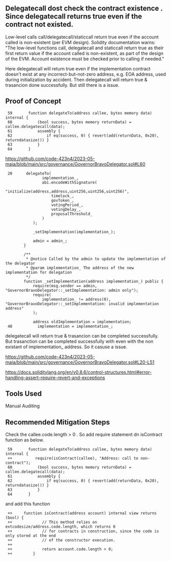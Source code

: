 ## Delegatecall dost check the contract existence . Since delegatecall returns true even if the contract not existed.

Low-level calls call/delegatecall/staticcall return true even if the account called is non-existent (per EVM design). Solidity documentation warns: "The low-level functions call, delegatecall and staticcall return true as their first return value if the account called is non-existent, as part of the design of the EVM. Account existence must be checked prior to calling if needed.”

Here delegatecall will return true even if the implementation contract doesn't exist at any incorrect-but-not-zero address, e.g. EOA address, used during initialization by accident. Then delegatecall will return true & trasancion done successfully. But still there is a issue. 

## Proof of Concept

     59       function delegateTo(address callee, bytes memory data) internal {
     60           (bool success, bytes memory returnData) = callee.delegatecall(data);
     61           assembly {
     62               if eq(success, 0) { revert(add(returnData, 0x20), returndatasize()) }
     63           }
     64       }

https://github.com/code-423n4/2023-05-maia/blob/main/src/governance/GovernorBravoDelegator.sol#L60

     20      delegateTo(
                    implementation_,
                    abi.encodeWithSignature(
                        "initialize(address,address,uint256,uint256,uint256)",
                        timelock_,
                        govToken_,
                        votingPeriod_,
                        votingDelay_,
                        proposalThreshold_
                    )
                );
        
                _setImplementation(implementation_);
        
                admin = admin_;
            }
        
            /**
             * @notice Called by the admin to update the implementation of the delegator
             * @param implementation_ The address of the new implementation for delegation
             */
            function _setImplementation(address implementation_) public {
                require(msg.sender == admin, "GovernorBravoDelegator::_setImplementation: admin only");
                require(
                    implementation_ != address(0), "GovernorBravoDelegator::_setImplementation: invalid implementation address"
                );
        
                address oldImplementation = implementation;
     48           implementation = implementation_;

delegatecall will return true & trasancion can be completed successfully. But trasanction can be completed successfully with even
with the non existant of implementation_ address. So it casuse a issue. 

https://github.com/code-423n4/2023-05-maia/blob/main/src/governance/GovernorBravoDelegator.sol#L20-L51

https://docs.soliditylang.org/en/v0.8.6/control-structures.html#error-handling-assert-require-revert-and-exceptions

## Tools Used
Manual Auditing

## Recommended Mitigation Steps

Check the  callee.code.length > 0 . So add require statement dn isContract function as below. 

     59       function delegateTo(address callee, bytes memory data) internal {
     ++          require(isContract(callee), "Address: call to non-contract");
     60           (bool success, bytes memory returnData) = callee.delegatecall(data);
     61           assembly {
     62               if eq(success, 0) { revert(add(returnData, 0x20), returndatasize()) }
     63           }
     64       }


and add this function

     ++     function isContract(address account) internal view returns (bool) {
     ++             // This method relies on extcodesize/address.code.length, which returns 0
     ++             // for contracts in construction, since the code is only stored at the end
     ++             // of the constructor execution.
     ++     
     ++             return account.code.length > 0;
     ++         }







     

     
